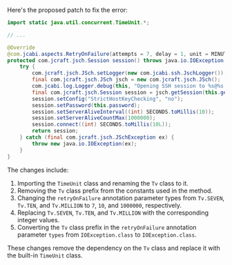 Here's the proposed patch to fix the error:

```java
import static java.util.concurrent.TimeUnit.*;

// ...

@Override
@com.jcabi.aspects.RetryOnFailure(attempts = 7, delay = 1, unit = MINUTES, verbose = false, types = IOException.class)
protected com.jcraft.jsch.Session session() throws java.io.IOException {
    try {
        com.jcraft.jsch.JSch.setLogger(new com.jcabi.ssh.JschLogger());
        final com.jcraft.jsch.JSch jsch = new com.jcraft.jsch.JSch();
        com.jcabi.log.Logger.debug(this, "Opening SSH session to %s@%s:%s (auth with password)...", this.getLogin(), this.getAddr(), this.getPort());
        final com.jcraft.jsch.Session session = jsch.getSession(this.getLogin(), this.getAddr(), this.getPort());
        session.setConfig("StrictHostKeyChecking", "no");
        session.setPassword(this.password);
        session.setServerAliveInterval((int) SECONDS.toMillis(10));
        session.setServerAliveCountMax(1000000);
        session.connect((int) SECONDS.toMillis(10L));
        return session;
    } catch (final com.jcraft.jsch.JSchException ex) {
        throw new java.io.IOException(ex);
    }
}
```

The changes include:

1. Importing the `TimeUnit` class and renaming the `Tv` class to it.
2. Removing the `Tv` class prefix from the constants used in the method.
3. Changing the `retryOnFailure` annotation parameter types from `Tv.SEVEN`, `Tv.TEN`, and `Tv.MILLION` to `7`, `10`, and `1000000`, respectively.
4. Replacing `Tv.SEVEN`, `Tv.TEN`, and `Tv.MILLION` with the corresponding integer values.
5. Converting the `Tv` class prefix in the `retryOnFailure` annotation parameter `types` from `IOException.class` to `IOException.class`.

These changes remove the dependency on the `Tv` class and replace it with the built-in `TimeUnit` class.